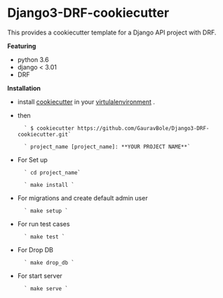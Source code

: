 # Django3-DRF-cookiecutter



This provides a cookiecutter template for a Django API project with DRF.

**Featuring**

-  python 3.6
- django < 3.01
- DRF

**Installation**

-  install [cookiecutter](https://cookiecutter.readthedocs.io) in your [virtulalenvironment](https://packaging.python.org/guides/installing-using-pip-and-virtual-environments/) .

- then 

        ` $ cookiecutter https://github.com/GauravBole/Django3-DRF-cookiecutter.git`

        ` project_name [project_name]: **YOUR PROJECT NAME**`

- For Set up

        ` cd project_name`

        ` make install `

- For migrations and create default admin user

        ` make setup `

- For run test cases

        ` make test `

- For Drop DB

        ` make drop_db `

- For start server

        ` make serve `

 
